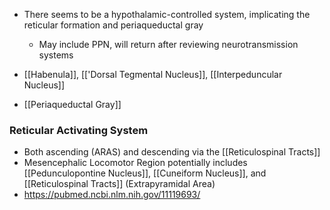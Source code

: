 - There seems to be a hypothalamic-controlled system, implicating the reticular formation and periaqueductal gray
	- May include PPN, will return after reviewing neurotransmission systems

- [[Habenula]], [['Dorsal Tegmental Nucleus]], [[Interpeduncular Nucleus]]
- [[Periaqueductal Gray]]
### Reticular Activating System
- Both ascending (ARAS) and descending via the [[Reticulospinal Tracts]]
- Mesencephalic Locomotor Region potentially includes [[Pedunculopontine Nucleus]], [[Cuneiform Nucleus]], and [[Reticulospinal Tracts]] (Extrapyramidal Area)
- https://pubmed.ncbi.nlm.nih.gov/11119693/ 